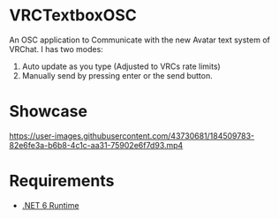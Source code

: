 # VRCTextboxOSC

An OSC application to Communicate with the new Avatar text system of VRChat.
I has two modes:
1. Auto update as you type (Adjusted to VRCs rate limits)
2. Manually send by pressing enter or the send button.

# Showcase

https://user-images.githubusercontent.com/43730681/184509783-82e6fe3a-b6b8-4c1c-aa31-75902e6f7d93.mp4

# Requirements

- [.NET 6 Runtime](https://dotnet.microsoft.com/en-us/download/dotnet/6.0/runtime)
